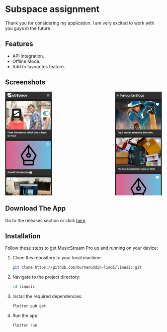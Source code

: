 # Subspace assignment

Thank you for considering my application. I am very excited to work with you guys in the future

## Features

- API Integration.
- Offline Mode.
- Add to favourites feature.

## Screenshots

<div style="display: flex; justify-content: space-between;">
  <img src="assets/screenshots/screenshot-1.png" alt="Screenshot 1" width="150">
  <img src="assets/screenshots/screenshot-2.png" alt="Screenshot 2" width="150">
</div>

## Download The App

Go to the releases section or click <a href='https://github.com/burhanuddin-limdi/subspace_assignment/releases'>here</a>

## Installation

Follow these steps to get MusicStream Pro up and running on your device:

1. Clone this repository to your local machine:

   ```sh
   git clone https://github.com/burhanuddin-limdi/limusic.git
   ```

2. Navigate to the project directory:

   ```sh
   cd limusic
   ```

3. Install the required dependencies:

   ```sh
   flutter pub get
   ```

4. Run the app:

   ```sh
   flutter run
   ```
